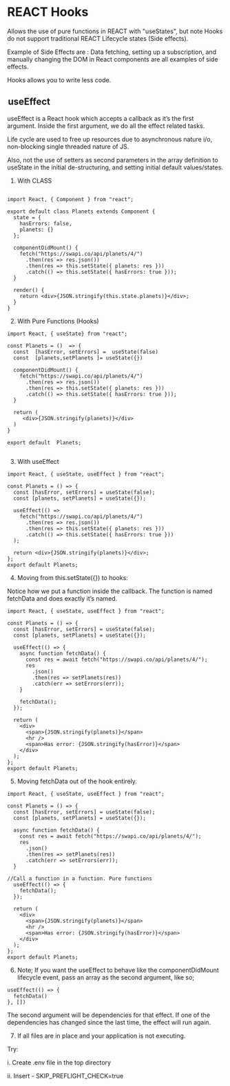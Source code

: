 # REACT Hooks

Allows the use of pure functions in REACT with "useStates", but note Hooks do not support traditional REACT Lifecycle states (Side effects).

Example of Side Effects are : Data fetching, setting up a subscription, and manually changing the DOM in React components are all examples of side effects.

Hooks allows  you to write  less code.

##  useEffect

useEffect is a React hook which accepts a callback as it’s the first argument. Inside the first argument, we do all the effect related tasks.

Life cycle are used to free up resources due to asynchronous nature i/o, non-blocking single threaded nature of JS.

Also, not the use of setters as second parameters in the array definition to useState in the initial de-structuring, and setting initial default values/states.

1. With CLASS

```

import React, { Component } from "react";

export default class Planets extends Component {
  state = {
    hasErrors: false,
    planets: {}
  };

  componentDidMount() {
    fetch("https://swapi.co/api/planets/4/")
      .then(res => res.json())
      .then(res => this.setState({ planets: res }))
      .catch(() => this.setState({ hasErrors: true }));
  }

  render() {
    return <div>{JSON.stringify(this.state.planets)}</div>;
  }
}

```

2. With Pure Functions (Hooks)

```
import React, { useState} from "react";

const Planets = ()  => {
  const  [hasError, setErrors] =  useState(false)
  const  [planets,setPlanets ]= useState({})

  componentDidMount() {
    fetch("https://swapi.co/api/planets/4/")
      .then(res => res.json())
      .then(res => this.setState({ planets: res }))
      .catch(() => this.setState({ hasErrors: true }));
  }

  return (
     <div>{JSON.stringify(planets)}</div>
  )
}

export default  Planets;


```

3. With useEffect

```
import React, { useState, useEffect } from "react";

const Planets = () => {
  const [hasError, setErrors] = useState(false);
  const [planets, setPlanets] = useState({});

  useEffect(() =>
    fetch("https://swapi.co/api/planets/4/")
      .then(res => res.json())
      .then(res => this.setState({ planets: res }))
      .catch(() => this.setState({ hasErrors: true }))
  );

  return <div>{JSON.stringify(planets)}</div>;
};
export default Planets;

```


4. Moving from this.setState({}) to hooks:

Notice how we put a function inside the callback. The function is named fetchData and does exactly it’s named.

```
import React, { useState, useEffect } from "react";

const Planets = () => {
  const [hasError, setErrors] = useState(false);
  const [planets, setPlanets] = useState({});

  useEffect(() => {
    async function fetchData() {
      const res = await fetch("https://swapi.co/api/planets/4/");
      res
        .json()
        .then(res => setPlanets(res))
        .catch(err => setErrors(err));
    }

    fetchData();
  });

  return (
    <div>
      <span>{JSON.stringify(planets)}</span>
      <hr />
      <span>Has error: {JSON.stringify(hasError)}</span>
    </div>
  );
};
export default Planets;

```


5. Moving fetchData out of the hook entirely.


```
import React, { useState, useEffect } from "react";

const Planets = () => {
  const [hasError, setErrors] = useState(false);
  const [planets, setPlanets] = useState({});

  async function fetchData() {
    const res = await fetch("https://swapi.co/api/planets/4/");
    res
      .json()
      .then(res => setPlanets(res))
      .catch(err => setErrors(err));
  }

//Call a function in a function. Pure functions
  useEffect(() => {
    fetchData();
  });

  return (
    <div>
      <span>{JSON.stringify(planets)}</span>
      <hr />
      <span>Has error: {JSON.stringify(hasError)}</span>
    </div>
  );
};
export default Planets;

```

6. Note; If you want the useEffect to behave like the componentDidMount lifecycle event, pass an array as the second argument, like so;

```
useEffect(() => {
  fetchData()
}, [])

```


The second argument will be dependencies for that effect. If one of the dependencies has changed since the last time, the effect will run again.



7. If all files are in place and your application is not executing.

Try:  

i. Create .env file in the top directory

ii. Insert - SKIP_PREFLIGHT_CHECK=true
